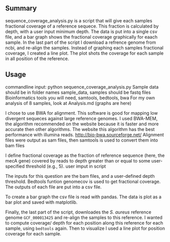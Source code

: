 
## Summary
sequence_coverage_analysis.py is a script that will give each samples 
fractional coverage of a reference sequece. This fraction is calculated by depth,
with a user input minimum depth. The data is put into a single csv file, and a bar 
graph shows the fractional coverage graphically for eaach sample. In the last part 
of the script I download a refrence genome from ncbi, and re-align the samples. Instead
of graphing each samples fractional coverage, I created a line plot. The plot shots the 
coverage for each sample in all position of the reference.


## Usage
commandline input: python sequence_coverage_analysis.py 
Sample data should be in folder names sample_data, samples should be fastq files
Bioinformatics tools you will need, samtools, bedtools, bwa
For my own analysis of 8 samples, look at Analysis.md (graphs are here)

I chose to use BWA for alignment. This software is good for mapping low divergent sequeces against large reference genomes. I used BWA-MEM, the algorithm recommended on the website because it is faster and more accurate then other algorithms. The website this algorithm has the best performance with illumina reads.
http://bio-bwa.sourceforge.net/
Alignment files were output as sam files, then samtools is used to convert them into bam files

I define fractional coverage as
the fraction of reference sequence (here, the mecA gene) covered by reads to depth greater than or 
equal to some user-specified threshold (e.g., 5). user imput in script

The inputs for this question are the bam files, and a user-defined depth 
threshold. Bedtools funtion genomecov is used to get fractional coverage.
The outputs of each file are put into a csv file.

To create a bar graph the csv file is read with pandas. The data is plot as a bar plot 
and saved with matplotlib.

Finally, the last part of the script, downloades the *S. aureus* reference genome `GCF_000013425` and re-align
the samples to this reference. I wanted to compute coverage/ depth for each position along 
this reference for each sample, using `bedtools` again. Then to visualize I used a 
line plot for position coverage for each sample. 
